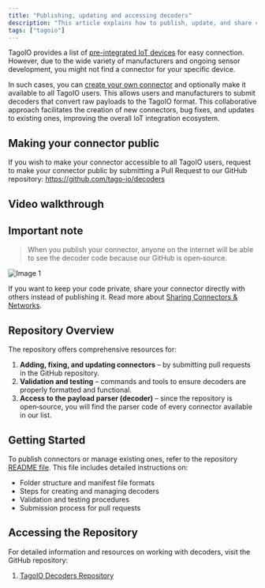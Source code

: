 ```yaml
---
title: "Publishing, updating and accessing decoders"
description: "This article explains how to publish, update, and share custom decoders (connectors) in TagoIO, including how to make a connector public via the GitHub repository and a video walkthrough."
tags: ["tagoio"]
---
```

TagoIO provides a list of [pre-integrated IoT devices](../integrations/connector-overview) for easy connection. However, due to the wide variety of manufacturers and ongoing sensor development, you might not find a connector for your specific device.

In such cases, you can [create your own connector](../payload-parser/building-your-own-parser) and optionally make it available to all TagoIO users. This allows users and manufacturers to submit decoders that convert raw payloads to the TagoIO format. This collaborative approach facilitates the creation of new connectors, bug fixes, and updates to existing ones, improving the overall IoT integration ecosystem.

## Making your connector public
If you wish to make your connector accessible to all TagoIO users, request to make your connector public by submitting a Pull Request to our GitHub repository:
https://github.com/tago-io/decoders

## Video walkthrough
<!-- Image placeholder removed for build -->

## Important note
> When you publish your connector, anyone on the internet will be able to see the decoder code because our GitHub is open‑source.

![Image 1](https://static.zohocdn.com/zoho-desk-editor/static/images/exclamation.png)

If you want to keep your code private, share your connector directly with others instead of publishing it. Read more about [Sharing Connectors & Networks](/tagoio/sharing-connectors-networks).

## Repository Overview
The repository offers comprehensive resources for:

1. **Adding, fixing, and updating connectors** – by submitting pull requests in the GitHub repository.
2. **Validation and testing** – commands and tools to ensure decoders are properly formatted and functional.
3. **Access to the payload parser (decoder)** – since the repository is open‑source, you will find the parser code of every connector available in our list.

## Getting Started
To publish connectors or manage existing ones, refer to the repository [README file](https://github.com/tago-io/decoders/blob/main/README.md). This file includes detailed instructions on:

* Folder structure and manifest file formats  
* Steps for creating and managing decoders  
* Validation and testing procedures  
* Submission process for pull requests  

## Accessing the Repository
For detailed information and resources on working with decoders, visit the GitHub repository:

1. [TagoIO Decoders Repository](https://github.com/tago-io/decoders)